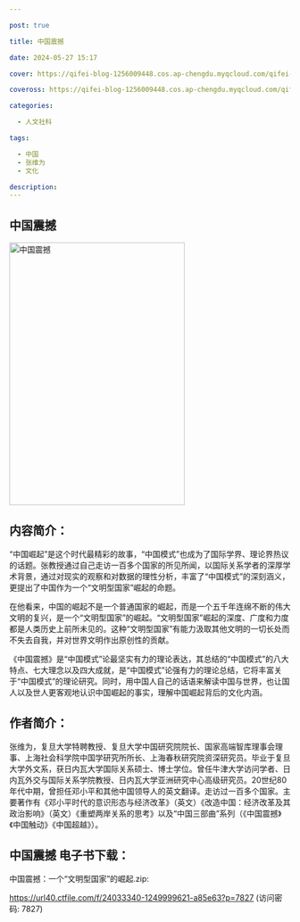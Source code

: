 ```yaml
---

post: true

title: 中国震撼

date: 2024-05-27 15:17

cover: https://qifei-blog-1256009448.cos.ap-chengdu.myqcloud.com/qifei-blog/66077f389f345e8d0303d4ce.jpg

coveross: https://qifei-blog-1256009448.cos.ap-chengdu.myqcloud.com/qifei-blog/66077f389f345e8d0303d4ce.jpg

categories:

  - 人文社科

tags:

  - 中国
  - 张维为
  - 文化

description:
---
```


## 中国震撼
<img alt="中国震撼 " class="aligncenter loaded" data-was-processed="true" decoding="async" fetchpriority="high" height="471" src="https://qifei-blog-1256009448.cos.ap-chengdu.myqcloud.com/qifei-blog/66077f389f345e8d0303d4ce.jpg " style="cursor: zoom-in;" width="314"/>

## 内容简介：

“中国崛起”是这个时代最精彩的故事，“中国模式”也成为了国际学界、理论界热议的话题。张教授通过自己走访一百多个国家的所见所闻，以国际关系学者的深厚学术背景，通过对现实的观察和对数据的理性分析，丰富了“中国模式”的深刻涵义，更提出了中国作为一个“文明型国家”崛起的命题。

在他看来，中国的崛起不是一个普通国家的崛起，而是一个五千年连绵不断的伟大文明的复兴，是一个“文明型国家”的崛起。“文明型国家”崛起的深度、广度和力度都是人类历史上前所未见的。这种“文明型国家”有能力汲取其他文明的一切长处而不失去自我，并对世界文明作出原创性的贡献。

《中国震撼》是“中国模式”论最坚实有力的理论表达，其总结的“中国模式”的八大特点、七大理念以及四大成就，是“中国模式”论强有力的理论总结，它将丰富关于“中国模式”的理论研究。同时，用中国人自己的话语来解读中国与世界，也让国人以及世人更客观地认识中国崛起的事实，理解中国崛起背后的文化内涵。

## 作者简介：

张维为，复旦大学特聘教授、复旦大学中国研究院院长、国家高端智库理事会理事、上海社会科学院中国学研究所所长、上海春秋研究院资深研究员。毕业于复旦大学外文系，获日内瓦大学国际关系硕士、博士学位。曾任牛津大学访问学者、日内瓦外交与国际关系学院教授、日内瓦大学亚洲研究中心高级研究员。20世纪80年代中期，曾担任邓小平和其他中国领导人的英文翻译。走访过一百多个国家。主要著作有《邓小平时代的意识形态与经济改革》（英文）《改造中国：经济改革及其政治影响》（英文）《重塑两岸关系的思考》以及“中国三部曲”系列（《中国震撼》《中国触动》《中国超越》）。

## 中国震撼 电子书下载：


中国震撼：一个“文明型国家”的崛起.zip: 

https://url40.ctfile.com/f/24033340-1249999621-a85e63?p=7827 (访问密码: 7827)